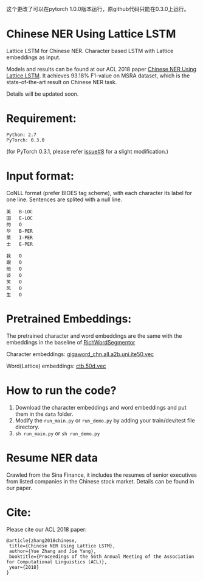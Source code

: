 这个更改了可以在pytorch 1.0.0版本运行，原github代码只能在0.3.0上运行。


Chinese NER Using Lattice LSTM
====

Lattice LSTM for Chinese NER. Character based LSTM with Lattice embeddings as input.

Models and results can be found at our ACL 2018 paper [Chinese NER Using Lattice LSTM](https://arxiv.org/pdf/1805.02023.pdf). It achieves 93.18% F1-value on MSRA dataset, which is the state-of-the-art result on Chinese NER task.

Details will be updated soon.

Requirement:
======
	Python: 2.7   
	PyTorch: 0.3.0 
(for PyTorch 0.3.1, please refer [issue#8](https://github.com/jiesutd/LatticeLSTM/issues/8) for a slight modification.)

Input format:
======
CoNLL format (prefer BIOES tag scheme), with each character its label for one line. Sentences are splited with a null line.

	美	B-LOC
	国	E-LOC
	的	O
	华	B-PER
	莱	I-PER
	士	E-PER

	我	O
	跟	O
	他	O
	谈	O
	笑	O
	风	O
	生	O 

Pretrained Embeddings:
====
The pretrained character and word embeddings are the same with the embeddings in the baseline of [RichWordSegmentor](https://github.com/jiesutd/RichWordSegmentor)

Character embeddings: [gigaword_chn.all.a2b.uni.ite50.vec](https://pan.baidu.com/s/1pLO6T9D)

Word(Lattice) embeddings: [ctb.50d.vec](https://pan.baidu.com/s/1pLO6T9D)

How to run the code?
====
1. Download the character embeddings and word embeddings and put them in the `data` folder.
2. Modify the `run_main.py` or `run_demo.py` by adding your train/dev/test file directory.
3. `sh run_main.py` or `sh run_demo.py`


Resume NER data 
====
Crawled from the Sina Finance, it includes the resumes of senior executives from listed companies in the Chinese stock market. Details can be found in our paper.


Cite: 
========
Please cite our ACL 2018 paper:

    @article{zhang2018chinese,  
     title={Chinese NER Using Lattice LSTM},  
     author={Yue Zhang and Jie Yang},  
     booktitle={Proceedings of the 56th Annual Meeting of the Association for Computational Linguistics (ACL)},
     year={2018}  
    }